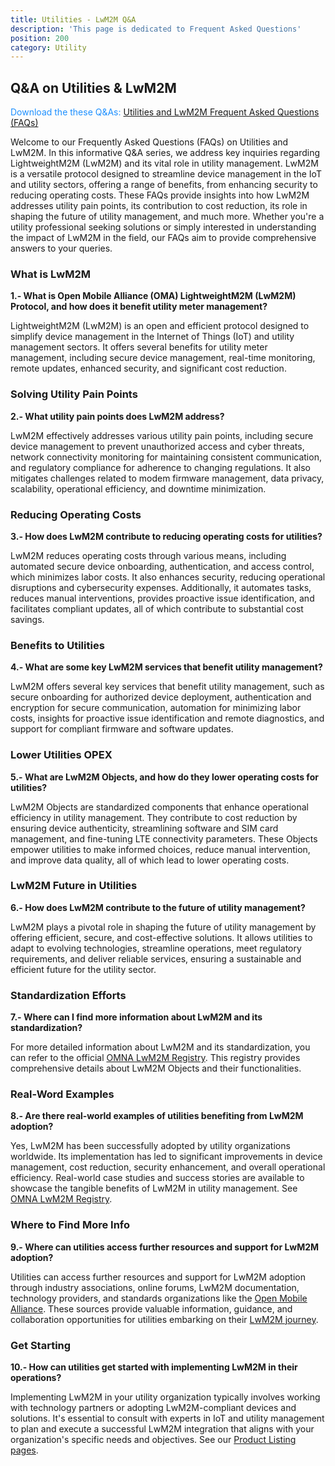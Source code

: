 ```yaml
---
title: Utilities - LwM2M Q&A
description: 'This page is dedicated to Frequent Asked Questions'
position: 200
category: Utility
---
```

## Q&A on Utilities & LwM2M

<alert><p style="color:DodgerBlue;">Download the these Q&As: <a href="" target="_blank">Utilities and LwM2M Frequent Asked Questions (FAQs)</a></p></alert>

Welcome to our Frequently Asked Questions (FAQs) on Utilities and LwM2M. In this informative Q&A series, we address key inquiries regarding LightweightM2M (LwM2M) and its vital role in utility management. LwM2M is a versatile protocol designed to streamline device management in the IoT and utility sectors, offering a range of benefits, from enhancing security to reducing operating costs. These FAQs provide insights into how LwM2M addresses utility pain points, its contribution to cost reduction, its role in shaping the future of utility management, and much more. Whether you're a utility professional seeking solutions or simply interested in understanding the impact of LwM2M in the field, our FAQs aim to provide comprehensive answers to your queries.

### What is LwM2M
**1.- What is Open Mobile Alliance (OMA) LightweightM2M (LwM2M) Protocol, and how does it benefit utility meter management?**

LightweightM2M (LwM2M) is an open and efficient protocol designed to simplify device management in the Internet of Things (IoT) and utility management sectors. It offers several benefits for utility meter management, including secure device management, real-time monitoring, remote updates, enhanced security, and significant cost reduction.

### Solving Utility Pain Points
**2.- What utility pain points does LwM2M address?**

LwM2M effectively addresses various utility pain points, including secure device management to prevent unauthorized access and cyber threats, network connectivity monitoring for maintaining consistent communication, and regulatory compliance for adherence to changing regulations. It also mitigates challenges related to modem firmware management, data privacy, scalability, operational efficiency, and downtime minimization.

### Reducing Operating Costs
**3.- How does LwM2M contribute to reducing operating costs for utilities?**

LwM2M reduces operating costs through various means, including automated secure device onboarding, authentication, and access control, which minimizes labor costs. It also enhances security, reducing operational disruptions and cybersecurity expenses. Additionally, it automates tasks, reduces manual interventions, provides proactive issue identification, and facilitates compliant updates, all of which contribute to substantial cost savings.

### Benefits to Utilities
**4.- What are some key LwM2M services that benefit utility management?**

LwM2M offers several key services that benefit utility management, such as secure onboarding for authorized device deployment, authentication and encryption for secure communication, automation for minimizing labor costs, insights for proactive issue identification and remote diagnostics, and support for compliant firmware and software updates.

### Lower Utilities OPEX
**5.- What are LwM2M Objects, and how do they lower operating costs for utilities?**

LwM2M Objects are standardized components that enhance operational efficiency in utility management. They contribute to cost reduction by ensuring device authenticity, streamlining software and SIM card management, and fine-tuning LTE connectivity parameters. These Objects empower utilities to make informed choices, reduce manual intervention, and improve data quality, all of which lead to lower operating costs.

### LwM2M Future in Utilities
**6.- How does LwM2M contribute to the future of utility management?**

LwM2M plays a pivotal role in shaping the future of utility management by offering efficient, secure, and cost-effective solutions. It allows utilities to adapt to evolving technologies, streamline operations, meet regulatory requirements, and deliver reliable services, ensuring a sustainable and efficient future for the utility sector.

### Standardization Efforts
**7.- Where can I find more information about LwM2M and its standardization?**

For more detailed information about LwM2M and its standardization, you can refer to the official <a href="https://technical.openmobilealliance.org/OMNA/LwM2M/LwM2MRegistry.html" target="_blank">OMNA LwM2M Registry</a>. This registry provides comprehensive details about LwM2M Objects and their functionalities.

### Real-Word Examples
**8.- Are there real-world examples of utilities benefiting from LwM2M adoption?**

Yes, LwM2M has been successfully adopted by utility organizations worldwide. Its implementation has led to significant improvements in device management, cost reduction, security enhancement, and overall operational efficiency. Real-world case studies and success stories are available to showcase the tangible benefits of LwM2M in utility management. See <a href="https://technical.openmobilealliance.org/OMNA/LwM2M/LwM2MRegistry.html" target="_blank">OMNA LwM2M Registry</a>.

### Where to Find More Info
**9.- Where can utilities access further resources and support for LwM2M adoption?**

Utilities can access further resources and support for LwM2M adoption through industry associations, online forums, LwM2M documentation, technology providers, and standards organizations like the <a href="https://omaspecworks.org/" target="_blank">Open Mobile Alliance</a>. These sources provide valuable information, guidance, and collaboration opportunities for utilities embarking on their <a href="https://lwm2m.openmobilealliance.org/" target="_blank">LwM2M journey</a>.

### Get Starting
**10.- How can utilities get started with implementing LwM2M in their operations?**

Implementing LwM2M in your utility organization typically involves working with technology partners or adopting LwM2M-compliant devices and solutions. It's essential to consult with experts in IoT and utility management to plan and execute a successful LwM2M integration that aligns with your organization's specific needs and objectives. See our <a href="https://guidelines.openmobilealliance.org/listing" target="_blank">Product Listing pages</a>.



